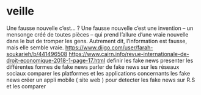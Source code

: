 # veille
Une fausse nouvelle c’est… ?
Une fausse nouvelle c’est une invention – un mensonge créé de toutes pièces – qui prend l’allure d’une vraie nouvelle dans le but de tromper les gens. Autrement dit, l’information est fausse, mais elle semble vraie.
https://www.diigo.com/user/farah-soukarieh/b/441496508
https://www.cairn.info/revue-internationale-de-droit-economique-2018-1-page-17.html
definir les fake news 
presenter les différentes formes de fake news
parler de fake news sur les réseaux sociaux 
comparer les platformes et les applications concernants les fake news 
créer un appli mobile ( site web ) pour detecter les fake news sur R.S et les comparer 

